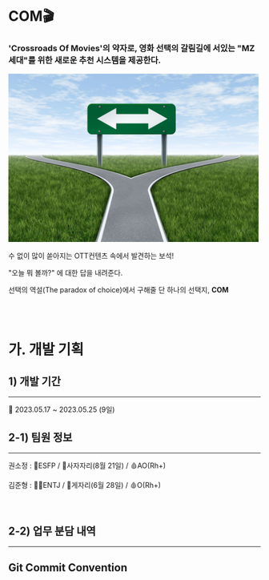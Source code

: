 # **COM🎬**
###  'Crossroads Of Movies'의 약자로, 영화 선택의 갈림길에 서있는 "**MZ 세대**"를 위한 새로운 추천 시스템을 제공한다.

<img src="./readme_pic/crossroads.jpg" style="width: 500px ">

수 없이 많이 쏟아지는 OTT컨텐츠 속에서 발견하는 보석!

"오늘 뭐 볼까?" 에 대한 답을 내려준다.

선택의 역설(The paradox of choice)에서 구해줄 단 하나의 선택지, **COM**

<br><br>

# 가. 개발 기획

## 1) 개발 기간
<hr>
📅 2023.05.17 ~ 2023.05.25 (9일)

<br>

## 2-1) 팀원 정보
<hr>

권소정 : 💃ESFP / 🦁사자자리(8월 21일) / 🩸AO(Rh+)

김준형 : 👨‍⚖️ENTJ / 🦀게자리(6월 28일) / 🩸O(Rh+)

<br>

## 2-2) 업무 분담 내역
<hr>



## Git Commit Convention

